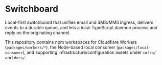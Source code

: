 # Switchboard

Local-first switchboard that unifies email and SMS/MMS ingress, delivers events to a durable queue, and lets a local TypeScript daemon process and reply on the originating channel.

This repository contains npm workspaces for Cloudflare Workers (`packages/workers/*`), the Node-based local consumer (`packages/local-consumer`), and supporting infrastructure/configuration assets under `infra/` and `docs/`.
